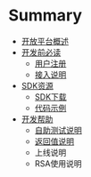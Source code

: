 # Summary

* [开放平台概述](README.md)
* [开发前必读](chapter1.md)
   * [用户注册](yonghuzhuce.md)
   * [接入说明](jierushuoming.md)
* [SDK资源](sdkziyuan_md.md)
   * [SDK下载](sdkxiazai.md)
   * [代码示例](dai_ma_shi_li.md)
* [开发帮助](kaifa_bang_zhu_md.md)
   * [自助测试说明](zi_zhu_ce_shi_shuo_ming.md)
   * [返回值说明](fan_hui_zhi_shuo_ming.md)
   * 上线说明
   * RSA使用说明

